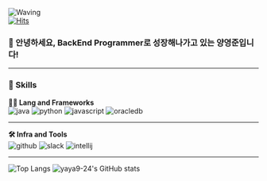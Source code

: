 ![Waving](https://capsule-render.vercel.app/api?type=soft&height=120&color=19862b&text=YAYA🐊&fontSize=70&fontColor=ffffff) <br>
[![Hits](https://hits.seeyoufarm.com/api/count/incr/badge.svg?url=https%3A%2F%2Fgithub.com%2Fyaya9-24%2Fhit-counter&count_bg=%23353535&title_bg=%23000000&icon=github.svg&icon_color=%23FFFFFF&title=hits&edge_flat=false)](https://hits.seeyoufarm.com)

### 🙇 안녕하세요, BackEnd Programmer로 성장해나가고 있는 양영준입니다!

<hr>

### 🦾 Skills
**🧑‍💻 Lang and Frameworks**<br>
![java](https://img.shields.io/badge/java-ffffff.svg?&style=for-the-badge&logo=openjdk&logoColor=black)
![python](https://img.shields.io/badge/python-3776AB.svg?&style=for-the-badge&logo=python&logoColor=white)
![javascript](https://img.shields.io/badge/javascript-F7DF1E.svg?&style=for-the-badge&logo=javascript&logoColor=white)
![oracledb](https://img.shields.io/badge/oracledb-F80000.svg?&style=for-the-badge&logo=oracle&logoColor=white)

<hr>

**🛠️ Infra and Tools** <br>
![github](https://img.shields.io/badge/github-181717.svg?&style=for-the-badge&logo=github&logoColor=white)
![slack](https://img.shields.io/badge/slack-4A154B.svg?&style=for-the-badge&logo=slack&logoColor=white)
![intellij](https://img.shields.io/badge/intellij-000000.svg?&style=for-the-badge&logo=intellijidea&logoColor=white)

<hr>

![Top Langs](https://github-readme-stats.vercel.app/api/top-langs/?username=yaya9-24&bg_color=180,19862b,00000000&title_color=ffffff&text_color=ffffff)
![yaya9-24's GitHub stats](https://github-readme-stats.vercel.app/api?username=yaya9-24&show_icons=true&theme=highcontrast)

